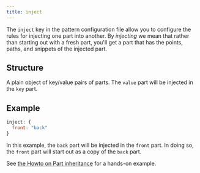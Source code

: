 ```yaml
---
title: inject
---
```


The `inject` key in the pattern configuration file allow you to configure
the rules for injecting one part into another.
By *injecting* we mean that rather than starting out with a fresh part, 
you'll get a part that has the points, paths, and snippets of the injected part.

## Structure

A plain object of key/value pairs of parts. 
The `value` part will be injected in the `key` part.

## Example

```js
inject: {
  front: "back"
}
```

In this example, the `back` part will be injected in the `front` part.
In doing so, the `front` part will start out as a copy of the `back` part.

<Tip>

See [the Howto on Part inheritance](/howtos/code/inject) for a hands-on example.

</Tip>
